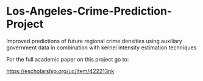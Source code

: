 # Los-Angeles-Crime-Prediction-Project
Improved predictions of future regional crime densities using auxiliary government data in combination with kernel intensity estimation techniques 

For the full academic paper on this project go to:

https://escholarship.org/uc/item/422213nk

